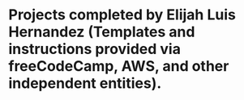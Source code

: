 # Projects completed by Elijah Luis Hernandez (Templates and instructions provided via freeCodeCamp, AWS, and other independent entities).

